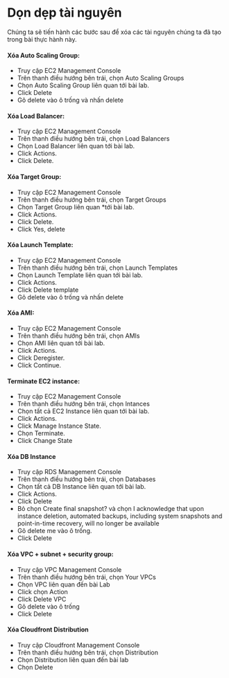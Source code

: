 
# Dọn dẹp tài nguyên

Chúng ta sẽ tiến hành các bước sau để xóa các tài nguyên chúng ta đã tạo trong bài thực hành này.

#### Xóa Auto Scaling Group:

-	Truy cập EC2 Management Console
-	Trên thanh điều hướng bên trái, chọn Auto Scaling Groups
-	Chọn Auto Scaling Group liên quan tới bài lab.
-	Click Delete
-	Gõ delete vào ô trống và nhấn delete

#### Xóa Load Balancer:
-	Truy cập EC2 Management Console
-	Trên thanh điều hướng bên trái, chọn Load Balancers
-	Chọn Load Balancer liên quan tới bài lab.
-	Click Actions.
-	Click Delete.
#### Xóa Target Group:
-	Truy cập EC2 Management Console
-	Trên thanh điều hướng bên trái, chọn Target Groups
-	Chọn Target Group liên quan *tới bài lab.
-	Click Actions.
-	Click Delete.
-	Click Yes, delete
#### Xóa Launch Template:
-	Truy cập EC2 Management Console
-	Trên thanh điều hướng bên trái, chọn Launch Templates
-	Chọn Launch Template liên quan tới bài lab.
-	Click Actions.
-	Click Delete template
-	Gõ delete vào ô trống và nhấn delete
#### Xóa AMI:
-	Truy cập EC2 Management Console
-	Trên thanh điều hướng bên trái, chọn AMIs
-	Chọn AMI liên quan tới bài lab.
-	Click Actions.
-	Click Deregister.
-	Click Continue.
#### Terminate EC2 instance:
-	Truy cập EC2 Management Console
-	Trên thanh điều hướng bên trái, chọn Intances
-	Chọn tất cả EC2 Instance liên quan tới bài lab.
-	Click Actions.
-	Click Manage Instance State.
-	Chọn Terminate.
-	Click Change State
#### Xóa DB Instance
-	Truy cập RDS Management Console
-	Trên thanh điều hướng bên trái, chọn Databases
-	Chọn tất cả DB Instance liên quan tới bài lab.
-	Click Actions.
-	Click Delete
-	Bỏ chọn Create final snapshot? và chọn I acknowledge that upon instance deletion, automated backups, including system snapshots and point-in-time recovery, will no longer be available
-	Gõ delete me vào ô trống.
-	Click Delete
#### Xóa VPC + subnet + security group:
-	Truy cập VPC Management Console
-	Trên thanh điều hướng bên trái, chọn Your VPCs
-	Chọn VPC liên quan đến bài Lab
-	Click chọn Action
-	Click Delete VPC
-	Gõ delete vào ô trống
-	Click Delete
#### Xóa Cloudfront Distribution
- Truy cập Cloudfront Management Console
- Trên thanh điều hướng bên trái, chọn Distribution
- Chọn Distribution liên quan đến bài lab
- Chọn Delete
